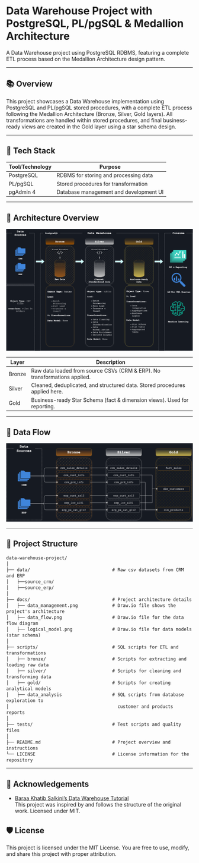 # Data Warehouse Project with PostgreSQL, PL/pgSQL & Medallion Architecture

A Data Warehouse project using PostgreSQL RDBMS, featuring a complete ETL process based on the Medallion Architecture design pattern.

---

## 📚 Overview

This project showcases a Data Warehouse implementation using PostgreSQL and PL/pgSQL stored procedures, with a complete ETL process following the Medallion Architecture (Bronze, Silver, Gold layers). All transformations are handled within stored procedures, and final business-ready views are created in the Gold layer using a star schema design.

---

## 🧰 Tech Stack

| Tool/Technology | Purpose                                 |
|-----------------|-----------------------------------------|
| PostgreSQL      | RDBMS for storing and processing data   |
| PL/pgSQL        | Stored procedures for transformation    |
| pgAdmin 4       | Database management and development UI  |

---

## 🧱 Architecture Overview

![docs/data_management.png](https://github.com/alisherbayb/data-warehouse-project/blob/93548913a0d0558c51ca2e5915d38748c92cf97d/docs/data_management.png)



| Layer  | Description                                                                 |
|--------|-----------------------------------------------------------------------------|
| Bronze | Raw data loaded from source CSVs (CRM & ERP). No transformations applied.   |
| Silver | Cleaned, deduplicated, and structured data. Stored procedures applied here. |
| Gold   | Business-ready Star Schema (fact & dimension views). Used for reporting.    |

---

## 🔄 Data Flow

![docs/data_flow.png](https://github.com/alisherbayb/data-warehouse-project/blob/93548913a0d0558c51ca2e5915d38748c92cf97d/docs/data_flow.png)

---

## 📂 Project Structure

```
data-warehouse-project/
│
├── data/                               # Raw csv datasets from CRM and ERP
│   ├──source_crm/
│   ├──source_erp/
│
├── docs/                               # Project architecture details
│   ├── data_management.png             # Draw.io file shows the project's architecture
│   ├── data_flow.png                   # Draw.io file for the data flow diagram
│   ├── logical_model.png               # Draw.io file for data models (star schema)
│
├── scripts/                            # SQL scripts for ETL and transformations
│   ├── bronze/                         # Scripts for extracting and loading raw data
│   ├── silver/                         # Scripts for cleaning and transforming data
│   ├── gold/                           # Scripts for creating analytical models
│   ├── data_analysis                   # SQL scripts from database exploration to
│                                         customer and products reports
│
├── tests/                              # Test scripts and quality files
│
├── README.md                           # Project overview and instructions
└── LICENSE                             # License information for the repository
```
---

## 🙏 Acknowledgements

- [Baraa Khatib Salkini’s Data Warehouse Tutorial](https://github.com/DataWithBaraa/sql-data-warehouse-project/)  
  This project was inspired by and follows the structure of the original work. Licensed under MIT.

## 🛡️ License

This project is licensed under the MIT License. You are free to use, modify, and share this project with proper attribution.




